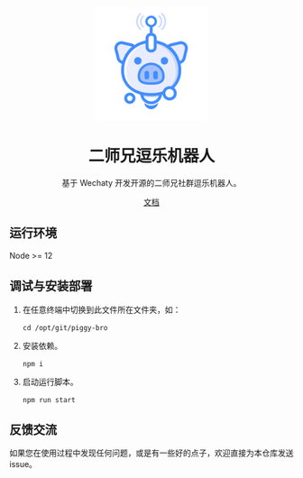 <p align="center">
  <img src="icon.png" width="200" height="200" alt="piggy-bro">
</p>

<div align="center">

# 二师兄逗乐机器人

基于 Wechaty 开发开源的二师兄社群逗乐机器人。

</div>

<p align="center">
  <a href="docs/README.md" alt="docs">文档</a>
</p>

## 运行环境

Node >= 12

## 调试与安装部署

1. 在任意终端中切换到此文件所在文件夹，如：
   ```shell
   cd /opt/git/piggy-bro
   ```

2. 安装依赖。
   ```shell
   npm i
   ```

3. 启动运行脚本。
   ```shell
   npm run start
   ```
   
## 反馈交流

如果您在使用过程中发现任何问题，或是有一些好的点子，欢迎直接为本仓库发送 issue。

